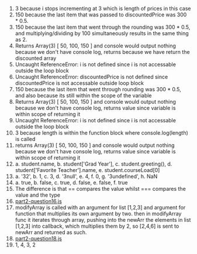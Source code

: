 1. 3 because i stops incrementing at 3 which is length of prices in this case
2. 150 because the last item that was passed to discountedPrice was 300 * 0.5.
3. 150 because the last item that went through the rounding was 300 * 0.5, and multiplying/dividing by 100 simultaneously results in the same thing as 2.
4. Returns Array(3) [ 50, 100, 150 ] and console would output nothing because we don't have console log, returns because we have return the discounted array
5. Uncaught ReferenceError: i is not defined since i is not accessable outside the loop block
6. Uncaught ReferenceError: discountedPrice is not defined since discountedPrice is not accessable outside loop block
7. 150 because the last item that went through rounding was 300 * 0.5, and also because its still within the scope of the variable
8. Returns Array(3) [ 50, 100, 150 ] and console would output nothing because we don't have console log, returns value since variable is within scope of returning it
9. Uncaught ReferenceError: i is not defined since i is not accessable outside the loop block
10. 3 because length is within the function block where console.log(length) is called
11. returns Array(3) [ 50, 100, 150 ] and console would output nothing because we don't have console log, returns value since variable is within scope of returning it
12.  a. student.name, b. student['Grad Year'], c. student.greeting(), d. student['Favorite Teacher'].name, e. student.courseLoad[0]
13.  a. '32', b. 1, c. 3, d. '3null', e. 4, f. 0, g. '3undefined', h. NaN
14.  a. true, b. false, c. true, d. false, e. false, f. true
15.  The difference is that == compares the value whilst === compares the value and the type
16.  [part2-question16.js](https://github.com/AlainZhangStudent/sp25-cse110-lab4-/blob/main/expose/javascript/part2-question16.js)
17.  modifyArray is called with an argument for list [1,2,3] and argument for function that multiplies its own argument by two. then in modifyArray func it iterates through array, pushing into the newArr the elements in list [1,2,3] into callback, which multiplies them by 2, so [2,4,6] is sent to newArr and returned as such.
18.  [part2-question18.js](https://github.com/AlainZhangStudent/sp25-cse110-lab4-/blob/main/expose/javascript/part2-question18.js)
19. 1, 4, 3, 2
